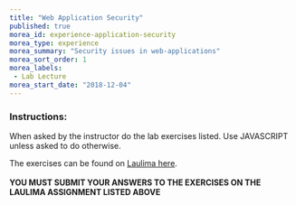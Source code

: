 ```yaml
--- 
title: "Web Application Security" 
published: true 
morea_id: experience-application-security
morea_type: experience 
morea_summary: "Security issues in web-applications"
morea_sort_order: 1 
morea_labels:
 - Lab Lecture
morea_start_date: "2018-12-04"
---
```


### Instructions: 
When asked by the instructor do the lab exercises listed. Use JAVASCRIPT unless asked to do otherwise.

The exercises can be found on
[Laulima here](https://laulima.hawaii.edu).
<br>
<br>
**YOU MUST SUBMIT YOUR ANSWERS TO THE EXERCISES ON THE LAULIMA ASSIGNMENT LISTED ABOVE**

